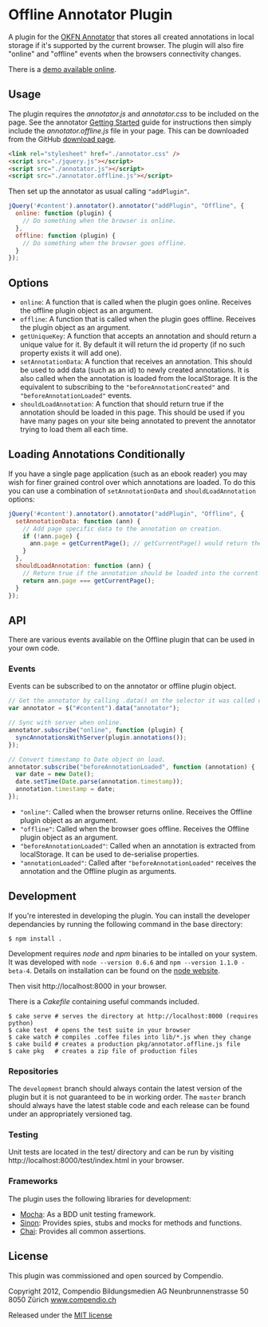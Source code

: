 Offline Annotator Plugin
========================

A plugin for the [OKFN Annotator][#annotator] that stores all created
annotations in local storage if it's supported by the current browser. The
plugin will also fire "online" and "offline" events when the browsers
connectivity changes.

There is a [demo available online][#demo].

[#demo]: http://aron.github.com/annotator.offline.js/index.html
[#annotator]: http://okfnlabs.org/annotator/

Usage
-----

The plugin requires the _annotator.js_ and _annotator.css_ to be included on the page. See the annotator [Getting Started][#ann-install] guide for instructions then simply include the _annotator.offline.js_ file in your page.
This can be downloaded from the GitHub [download page][#download].

[#download]: http://github.com/aron/annotator.offline.js/downloads

```html
<link rel="stylesheet" href="./annotator.css" />
<script src="./jquery.js"></script>
<script src="./annotator.js"></script>
<script src="./annotator.offline.js"></script>
```

Then set up the annotator as usual calling `"addPlugin"`.

```javascript
jQuery('#content').annotator().annotator("addPlugin", "Offline", {
  online: function (plugin) {
    // Do something when the browser is online.
  },
  offline: function (plugin) {
    // Do something when the browser goes offline.
  }
});
```

[#ann-install]: https://github.com/okfn/annotator/wiki/Getting-Started

Options
-------

 - `online`: A function that is called when the plugin goes online. Receives
   the offline plugin object as an argument.
 - `offline`: A function that is called when the plugin goes offline. Receives
   the plugin object as an argument.
 - `getUniqueKey`: A function that accepts an annotation and should return a
    unique value for it. By default it will return the id property (if no such
    property exists it will add one).
 - `setAnnotationData`: A function that receives an annotation. This should be
   used to add data (such as an id) to newly created annotations. It is also
   called when the annotation is loaded from the localStorage. It is the
   equivalent to subscribing to the `"beforeAnnotationCreated"` and
   `"beforeAnnotationLoaded"` events.
 - `shouldLoadAnnotation`: A function that should return true if the
   annotation should be loaded in this page. This should be used if you have
   many pages on your site being annotated to prevent the annotator trying to
   load them all each time.

Loading Annotations Conditionally
---------------------------------

If you have a single page application (such as an ebook reader) you may wish
for finer grained control over which annotations are loaded. To do this
you can use a combination of `setAnnotationData` and `shouldLoadAnnotation`
options:

```javascript
jQuery('#content').annotator().annotator("addPlugin", "Offline", {
  setAnnotationData: function (ann) {
    // Add page specific data to the annotation on creation.
    if (!ann.page) {
      ann.page = getCurrentPage(); // getCurrentPage() would return the current page number
    }
  },
  shouldLoadAnnotation: function (ann) {
    // Return true if the annotation should be loaded into the current view.
    return ann.page === getCurrentPage();
  }
});

```

API
---

There are various events available on the Offline plugin that can be used in
your own code.

### Events

Events can be subscribed to on the annotator or offline plugin object.

```javascript
// Get the annotator by calling .data() on the selector it was called on.
var annotator = $("#content").data("annotator");

// Sync with server when online.
annotator.subscribe("online", function (plugin) {
  syncAnnotationsWithServer(plugin.annotations());
});

// Convert timestamp to Date object on load.
annotator.subscribe("beforeAnnotationLoaded", function (annotation) {
  var date = new Date();
  date.setTime(Date.parse(annotation.timestamp));
  annotation.timestamp = date;
});
```

 - `"online"`: Called when the browser returns online. Receives the Offline
   plugin object as an argument.
 - `"offline"`: Called when the browser goes offline. Receives the Offline
   plugin object as an argument.
 - `"beforeAnnotationLoaded"`: Called when an annotation is extracted from
   localStorage. It can be used to de-serialise properties.
 - `"annotationLoaded"`: Called after `"beforeAnnotationLoaded"` receives the
   annotation and the Offline plugin as arguments.

Development
-----------

If you're interested in developing the plugin. You can install the developer
dependancies by running the following command in the base directory:

    $ npm install .

Development requires _node_ and _npm_ binaries to be intalled on your system.
It was developed with `node --version 0.6.6` and `npm --version 1.1.0 -beta-4`.
Details on installation can be found on the [node website][#node].

Then visit http://localhost:8000 in your browser.

There is a _Cakefile_ containing useful commands included.

    $ cake serve # serves the directory at http://localhost:8000 (requires python)
    $ cake test  # opens the test suite in your browser
    $ cake watch # compiles .coffee files into lib/*.js when they change
    $ cake build # creates a production pkg/annotator.offline.js file
    $ cake pkg   # creates a zip file of production files

[#node]: http://nodejs.org/

### Repositories

The `development` branch should always contain the latest version of the
plugin but it is not guaranteed to be in working order. The `master` branch
should always have the latest stable code and each release can be found under
an appropriately versioned tag.

### Testing

Unit tests are located in the test/ directory and can be run by visiting
http://localhost:8000/test/index.html in your browser.

### Frameworks

The plugin uses the following libraries for development:

 - [Mocha][#mocha]: As a BDD unit testing framework.
 - [Sinon][#sinon]: Provides spies, stubs and mocks for methods and functions.
 - [Chai][#chai]:   Provides all common assertions.

[#mocha]: http://visionmedia.github.com/mocha/
[#sinon]: http://chaijs.com/
[#chai]:  http://sinonjs.org/docs/

License
-------

This plugin was commissioned and open sourced by Compendio.

Copyright 2012, Compendio Bildungsmedien AG
Neunbrunnenstrasse 50
8050 Zürich
www.compendio.ch

Released under the [MIT license][#license]

[#license]: https://github.com/aron/annotator.offline.js/blob/development/README.md
